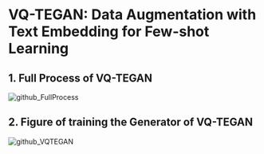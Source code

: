 # VQ-TEGAN: Data Augmentation with Text Embedding for Few-shot Learning

## 1. Full Process of VQ-TEGAN
![github_FullProcess](https://github.com/bobospark/VQTEGAN/assets/118425851/ad4bba79-6f7b-4cfa-83b6-efb699f9ad5d)

## 2. Figure of training the Generator of VQ-TEGAN

![github_VQTEGAN](https://github.com/bobospark/VQTEGAN/assets/118425851/8a0c5945-9f1a-41d7-a08f-592c920bf36f)

